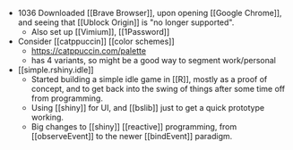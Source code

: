 - 1036 Downloaded [[Brave Browser]], upon opening [[Google Chrome]], and seeing that [[Ublock Origin]] is "no longer supported".
	- Also set up [[Vimium]], [[1Password]]
- Consider [[catppuccin]] [[color schemes]]
	- https://catppuccin.com/palette
	- has 4 variants, so might be a good way to segment work/personal
- [[simple.rshiny.idle]]
	- Started building a simple idle game in [[R]], mostly as a proof of concept, and to get back into the swing of things after some time off from programming.
	- Using [[shiny]] for UI, and [[bslib]] just to get a quick prototype working.
	- Big changes to [[shiny]] [[reactive]] programming, from [[observeEvent]] to the newer [[bindEvent]] paradigm.
